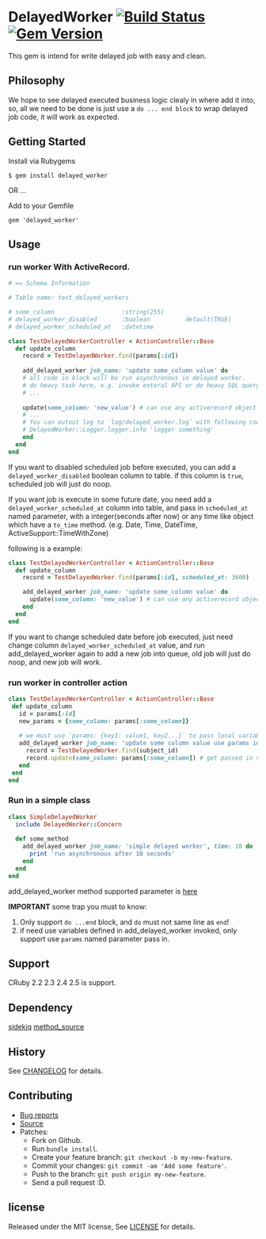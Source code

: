 # DelayedWorker [![Build Status](https://travis-ci.org/zw963/delayed_worker.svg?branch=master)](https://travis-ci.org/zw963/delayed_worker) [![Gem Version](https://badge.fury.io/rb/delayed_worker.svg)](http://badge.fury.io/rb/delayed_worker)

This gem is intend for write delayed job with easy and clean.

## Philosophy

We hope to see delayed executed business logic clealy in where add it into, so, all we need to be done is 
just use a `do ... end block` to wrap delayed job code, it will work as expected.

## Getting Started

Install via Rubygems

    $ gem install delayed_worker

OR ...

Add to your Gemfile

    gem 'delayed_worker'

## Usage

### run worker With ActiveRecord.

```rb
# == Schema Information

# Table name: test_delayed_workers

# some_column                   :string(255)
# delayed_worker_disabled       :boolean          default(TRUE)
# delayed_worker_scheduled_at   :datetime

class TestDelayedWorkerController < ActionController::Base
  def update_column
    record = TestDelayedWorker.find(params[:id])
    
    add_delayed_worker job_name: 'update some_column value' do
    # all code in block will be run asynchronous in delayed worker.
    # do heavy task here, e.g. invoke exteral API or do heavy SQL query
    # ...
    
    update(some_column: 'new_value') # can use any activerecord object method here to update record
    # ...
    # You can outout log to `log/delayed_worker.log` with following code:
    # DelayedWorker::Logger.logger.info 'logger something'
    end
  end
end
```
If you want to disabled scheduled job before executed, you can add a `delayed_worker_disabled` boolean column to table.
if this column is `true`, scheduled job will just do noop.

If you want job is execute in some future date, you need add a `delayed_worker_scheduled_at` column into table, and pass in 
`scheduled_at` named parameter, with a integer(seconds after now) or any time like object which have a `to_time` method. 
(e.g. Date, Time, DateTime, ActiveSupport::TimeWithZone)

following is a example:

```rb
class TestDelayedWorkerController < ActionController::Base
  def update_column
    record = TestDelayedWorker.find(params[:id], scheduled_at: 3600)

    add_delayed_worker job_name: 'update some_column value' do
      update(some_column: 'new_value') # can use any activerecord object method here to update record
    end
  end
end
 ```
 
 If you want to change scheduled date before job executed, just need change column `delayed_worker_scheduled_at` value, and
 run add_delayed_worker again to add a new job into queue, old job will just do noop, and new job will work.

### run worker in controller action
 ```rb
class TestDelayedWorkerController < ActionController::Base
  def update_column
    id = params[:id]
    new_params = {some_column: params[:some_column]}
    
    # we must use `params: {key1: value1, key2...}` to pass local variable into block.
    add_delayed_worker job_name: 'update some column value use params in controller', subject_id: id, params: new_params do
      record = TestDelayedWorker.find(subject_id)
      record.update(some_column: params[:some_column]) # get passed in value with: params[:some_key] or params['some_key']
    end
  end
end
```

### Run in a simple class

```rb
class SimpleDelayedWorker
  include DelayedWorker::Concern
  
  def some_method
    add_delayed_worker job_name: 'simple delayed worker', time: 10 do
      print 'run asynchronous after 10 seconds'
    end
  end
end
 ```
 
 add_delayed_worker method supported parameter is [here](https://github.com/zw963/delayed_worker/blob/master/lib/delayed_worker/concern.rb#L6-L11)
 
 __IMPORTANT__ some trap you must to know:
 
 1. Only support `do ...end` block, and `do` must not same line as `end`!
 2. if need use variables defined in add_delayed_worker invoked, only support use `params` named parameter pass in.
 
## Support

  CRuby 2.2 2.3 2.4 2.5 is support.
  
## Dependency

  [sidekiq](https://github.com/mperham/sidekiq)
  [method_source](https://github.com/banister/method_source)

## History

  See [CHANGELOG](https://github.com/zw963/delayed_worker/blob/master/CHANGELOG) for details.

## Contributing

  * [Bug reports](https://github.com/zw963/delayed_worker/issues)
  * [Source](https://github.com/zw963/delayed_worker)
  * Patches:
    * Fork on Github.
    * Run `bundle install`.
    * Create your feature branch: `git checkout -b my-new-feature`.
    * Commit your changes: `git commit -am 'Add some feature'`.
    * Push to the branch: `git push origin my-new-feature`.
    * Send a pull request :D.

## license

Released under the MIT license, See [LICENSE](https://github.com/zw963/delayed_worker/blob/master/LICENSE) for details.
